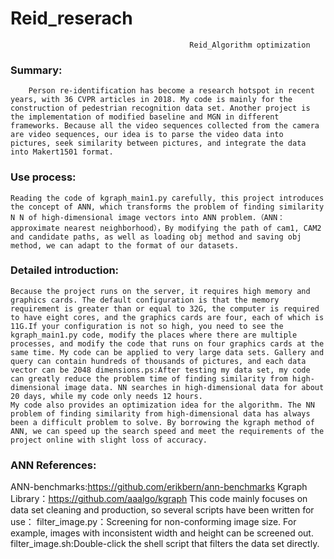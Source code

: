 # Reid_reserach
                                            Reid_Algorithm optimization
### Summary:
		Person re-identification has become a research hotspot in recent years, with 36 CVPR articles in 2018. My code is mainly for the 		construction of pedestrian recognition data set. Another project is the implementation of modified baseline and MGN in different 		frameworks. Because all the video sequences collected from the camera are video sequences, our idea is to parse the video data into 		pictures, seek similarity between pictures, and integrate the data into Makert1501 format.
### Use process:
	Reading the code of kgraph_main1.py carefully, this project introduces the concept of ANN, which transforms the problem of finding similarity N N of high-dimensional image vectors into ANN problem.（ANN：approximate nearest neighborhood），By modifying the path of cam1, CAM2 and candidate paths, as well as loading obj method and saving obj method, we can adapt to the format of our datasets.
### Detailed introduction:
	Because the project runs on the server, it requires high memory and graphics cards. The default configuration is that the memory requirement is greater than or equal to 32G, the computer is required to have eight cores, and the graphics cards are four, each of which is 11G.If your configuration is not so high, you need to see the kgraph_main1.py code, modify the places where there are multiple processes, and modify the code that runs on four graphics cards at the same time. My code can be applied to very large data sets. Gallery and query can contain hundreds of thousands of pictures, and each data vector can be 2048 dimensions.ps:After testing my data set, my code can greatly reduce the problem time of finding similarity from high-dimensional image data. NN searches in high-dimensional data for about 20 days, while my code only needs 12 hours.
	My code also provides an optimization idea for the algorithm. The NN problem of finding similarity from high-dimensional data has always been a difficult problem to solve. By borrowing the kgraph method of ANN, we can speed up the search speed and meet the requirements of the project online with slight loss of accuracy.
### ANN References:
ANN-benchmarks:https://github.com/erikbern/ann-benchmarks
Kgraph Library：https://github.com/aaalgo/kgraph
This code mainly focuses on data set cleaning and production, so several scripts have been written for use：
filter_image.py：Screening for non-conforming image size. For example, images with inconsistent width and height can be screened out.
filter_image.sh:Double-click the shell script that filters the data set directly.
		



    
